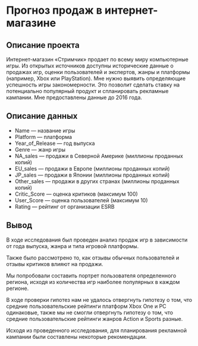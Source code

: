 # Прогноз продаж в интернет-магазине

## Описание проекта
Интернет-магазин «Стримчик» продает по всему миру компьютерные игры. Из открытых источников доступны исторические данные о продажах игр, оценки пользователей и экспертов, жанры и платформы (например, Xbox или PlayStation). Мне нужно выявить определяющие успешность игры закономерности. Это позволит сделать ставку на потенциально популярный продукт и спланировать рекламные кампании.
Мне предоставлены данные до 2016 года.  

## Описание данных

- Name — название игры
- Platform — платформа
- Year_of_Release — год выпуска
- Genre — жанр игры
- NA_sales — продажи в Северной Америке (миллионы проданных копий)
- EU_sales — продажи в Европе (миллионы проданных копий)
- JP_sales — продажи в Японии (миллионы проданных копий)
- Other_sales — продажи в других странах (миллионы проданных копий)
- Critic_Score — оценка критиков (максимум 100)
- User_Score — оценка пользователей (максимум 10)
- Rating — рейтинг от организации ESRB 

## Вывод
В ходе исследования был проведен анализ продаж игр в зависимости от года выпуска, жанра и типа игровой платформы. 

Также было рассмотрено то, как отзывы обычных пользователей и отзывы критиков влияют на продажи.

Мы попробовали составить портрет пользователя определенного региона, исходя из количества игр наиболее популярных в каждом регионе.

В ходе проверки гипотез нам не удалось отвергнуть гипотезу о том, что средние пользовательские рейтинги платформ Xbox One и PC одинаковые, также мы не смогли отвергнуть гипотезу о том, что средние пользовательские рейтинги жанров Action и Sports разные.

Исходя из проведенного исследования, для планирования рекламной кампании были составлены некоторые рекомендации.
